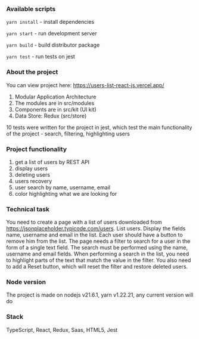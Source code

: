 ### Available scripts

`yarn install` - install dependencies

`yarn start` - run development server

`yarn build` - build distributor package

`yarn test` - run tests on jest

### About the project

You can view project here: https://users-list-react-js.vercel.app/

1) Modular Application Architecture
2) The modules are in src/modules
3) Components are in src/kit (UI kit)
4) Data Store: Redux (src/store)

10 tests were written for the project in jest, which test the main functionality of the project - search, filtering, highlighting users

### Project functionality

1) get a list of users by REST API
2) display users
3) deleting users
4) users recovery
5) user search by name, username, email
6) color highlighting what we are looking for

### Technical task

You need to create a page with a list of users downloaded from https://jsonplaceholder.typicode.com/users. List users. Display the fields name, username and email in the list. Each user should have a button to remove him from the list. The page needs a filter to search for a user in the form of a single text field. The search must be performed using the name, username and email fields. When performing a search in the list, you need to highlight parts of the text that match the value in the filter. You also need to add a Reset button, which will reset the filter and restore deleted users.

### Node version

The project is made on nodejs v21.6.1, yarn v1.22.21, any current version will do

### Stack

TypeScript, React, Redux, Saas, HTML5, Jest
